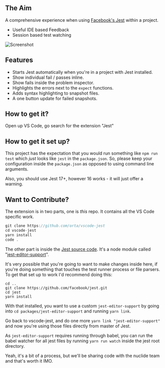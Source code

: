 ## The Aim

A comprehensive experience when using [Facebook's Jest](https://github.com/facebook/jest) within a project.

* Useful IDE based Feedback
* Session based test watching

![Screenshot](https://github.com/orta/vscode-jest/raw/master/images/vscode-jest.gif)

## Features

* Starts Jest automatically when you're in a project with Jest installed.
* Show individual fail / passes inline.
* Show fails inside the problem inspector.
* Highlights the errors next to the `expect` functions.
* Adds syntax highlighting to snapshot files.
* A one button update for failed snapshots.

## How to get it?

Open up VS Code, go search for the extension "Jest"

## How to get it set up?

This project has the expectation that you would run something like `npm run test` which _just_ looks like `jest` in the `package.json`. So, please keep your configuration inside the `package.json` as opposed to using command line arguments.

Also, you should use Jest 17+, however 16 works - it will just offer a warning.

## Want to Contribute?

The extension is in two parts, one is _this_ repo. It contains all the VS Code specific work.

```js
git clone https://github.com/orta/vscode-jest
cd vscode-jest
yarn install
code .
```

The other part is inside the [Jest source code](http://github.com/facebook/jest/). It's a node module called "[jest-editor-support](https://github.com/facebook/jest/tree/master/packages/jest-editor-support)".

It's very possible that you're going to want to make changes inside here, if you're doing something that touches the test runner process or file parsers. To get that set up to work I'd recommend doing this:

```
cd ..
git clone https://github.com/facebook/jest.git
cd jest
yarn install
```

With that installed, you want to use a custom `jest-editor-support` by going into `cd packages/jest-editor-support` and running `yarn link`.

Go back to vscode-jest, and do one more `yarn link "jest-editor-support"` and now you're using those files directly from master of Jest.

As `jest-editor-support` requires running through babel, you can run the babel watcher for all jest files by running `yarn run watch` inside the jest root directory.

Yeah, it's a bit of a process, but we'll be sharing code with the nuclide team and that's worth it IMO.
